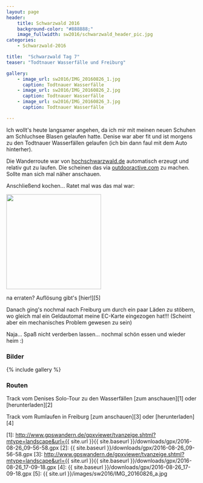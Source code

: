 ```yaml
---
layout: page
header:
    title: Schwarzwald 2016	
    background-color: "#888888;"
    image_fullwidth: sw2016/schwarzwald_header_pic.jpg
categories:
    - Schwarzwald-2016

title:  "Schwarzwald Tag 7"
teaser: "Todtnauer Wasserfälle und Freiburg"

gallery:
    - image_url: sw2016/IMG_20160826_1.jpg
      caption: Todtnauer Wasserfälle
    - image_url: sw2016/IMG_20160826_2.jpg
      caption: Todtnauer Wasserfälle
    - image_url: sw2016/IMG_20160826_3.jpg
      caption: Todtnauer Wasserfälle

---
```



Ich wollt's heute langsamer angehen, da ich mir mit meinen neuen Schuhen am Schluchsee Blasen gelaufen hatte. Denise war aber fit und ist morgens zu den Todtnauer Wasserfällen gelaufen (ich bin dann faul mit dem Auto hinterher).

Die Wanderroute war von [hochschwarzwald.de](http://www.hochschwarzwald.de) automatisch erzeugt und relativ gut zu laufen. Die scheinen das via [outdooractive.com](http://www.outdooractive.com/de/tourenplaner/) zu machen. Sollte man sich mal näher anschauen.

Anschließend kochen... Ratet mal was das mal war: 

<img src="{{ site.url }}/images/sw2016/IMG_20160826_q.jpg" width="250">

na erraten? Auflösung gibt's [hier!][5]


Danach ging's nochmal nach Freiburg um durch ein paar Läden zu stöbern, wo gleich mal ein Geldautomat meine EC-Karte eingezogen hat!!! (Scheint aber ein mechanisches Problem gewesen zu sein)

Naja... Spaß nicht verderben lassen... nochmal schön essen und wieder heim :)


### Bilder

{% include gallery %}

### Routen

Track vom Denises Solo-Tour zu den Wasserfällen [zum anschauen][1] oder [herunterladen][2]

Track vom Rumlaufen in Freiburg [zum anschauen][3] oder [herunterladen][4]


 [1]: http://www.gpswandern.de/gpxviewer/tvanzeige.shtml?mtype=landscape&url={{ site.url }}{{ site.baseurl }}/downloads/gpx/2016-08-26_09-56-58.gpx
 [2]: {{ site.baseurl }}/downloads/gpx/2016-08-26_09-56-58.gpx
 [3]: http://www.gpswandern.de/gpxviewer/tvanzeige.shtml?mtype=landscape&url={{ site.url }}{{ site.baseurl }}/downloads/gpx/2016-08-26_17-09-18.gpx
 [4]: {{ site.baseurl }}/downloads/gpx/2016-08-26_17-09-18.gpx
 [5]: {{ site.url }}/images/sw2016/IMG_20160826_a.jpg


